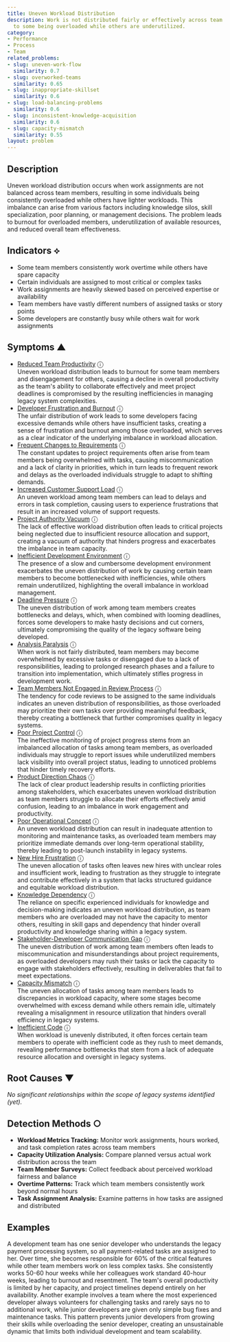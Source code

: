 ```yaml
---
title: Uneven Workload Distribution
description: Work is not distributed fairly or effectively across team members, leading
  to some being overloaded while others are underutilized.
category:
- Performance
- Process
- Team
related_problems:
- slug: uneven-work-flow
  similarity: 0.7
- slug: overworked-teams
  similarity: 0.65
- slug: inappropriate-skillset
  similarity: 0.6
- slug: load-balancing-problems
  similarity: 0.6
- slug: inconsistent-knowledge-acquisition
  similarity: 0.6
- slug: capacity-mismatch
  similarity: 0.55
layout: problem
---
```


## Description

Uneven workload distribution occurs when work assignments are not balanced across team members, resulting in some individuals being consistently overloaded while others have lighter workloads. This imbalance can arise from various factors including knowledge silos, skill specialization, poor planning, or management decisions. The problem leads to burnout for overloaded members, underutilization of available resources, and reduced overall team effectiveness.

## Indicators ⟡

- Some team members consistently work overtime while others have spare capacity
- Certain individuals are assigned to most critical or complex tasks
- Work assignments are heavily skewed based on perceived expertise or availability
- Team members have vastly different numbers of assigned tasks or story points
- Some developers are constantly busy while others wait for work assignments

## Symptoms ▲
- [Reduced Team Productivity](reduced-team-productivity.md) <span class="info-tooltip" title="Confidence: 0.548, Strength: 0.809">ⓘ</span>
<br/>  Uneven workload distribution leads to burnout for some team members and disengagement for others, causing a decline in overall productivity as the team's ability to collaborate effectively and meet project deadlines is compromised by the resulting inefficiencies in managing legacy system complexities.
- [Developer Frustration and Burnout](developer-frustration-and-burnout.md) <span class="info-tooltip" title="Confidence: 0.545, Strength: 0.769">ⓘ</span>
<br/>  The unfair distribution of work leads to some developers facing excessive demands while others have insufficient tasks, creating a sense of frustration and burnout among those overloaded, which serves as a clear indicator of the underlying imbalance in workload allocation.
- [Frequent Changes to Requirements](frequent-changes-to-requirements.md) <span class="info-tooltip" title="Confidence: 0.539, Strength: 0.760">ⓘ</span>
<br/>  The constant updates to project requirements often arise from team members being overwhelmed with tasks, causing miscommunication and a lack of clarity in priorities, which in turn leads to frequent rework and delays as the overloaded individuals struggle to adapt to shifting demands.
- [Increased Customer Support Load](increased-customer-support-load.md) <span class="info-tooltip" title="Confidence: 0.441, Strength: 0.717">ⓘ</span>
<br/>  An uneven workload among team members can lead to delays and errors in task completion, causing users to experience frustrations that result in an increased volume of support requests.
- [Project Authority Vacuum](project-authority-vacuum.md) <span class="info-tooltip" title="Confidence: 0.398, Strength: 0.772">ⓘ</span>
<br/>  The lack of effective workload distribution often leads to critical projects being neglected due to insufficient resource allocation and support, creating a vacuum of authority that hinders progress and exacerbates the imbalance in team capacity.
- [Inefficient Development Environment](inefficient-development-environment.md) <span class="info-tooltip" title="Confidence: 0.378, Strength: 0.771">ⓘ</span>
<br/>  The presence of a slow and cumbersome development environment exacerbates the uneven distribution of work by causing certain team members to become bottlenecked with inefficiencies, while others remain underutilized, highlighting the overall imbalance in workload management.
- [Deadline Pressure](deadline-pressure.md) <span class="info-tooltip" title="Confidence: 0.376, Strength: 0.780">ⓘ</span>
<br/>  The uneven distribution of work among team members creates bottlenecks and delays, which, when combined with looming deadlines, forces some developers to make hasty decisions and cut corners, ultimately compromising the quality of the legacy software being developed.
- [Analysis Paralysis](analysis-paralysis.md) <span class="info-tooltip" title="Confidence: 0.374, Strength: 0.734">ⓘ</span>
<br/>  When work is not fairly distributed, team members may become overwhelmed by excessive tasks or disengaged due to a lack of responsibilities, leading to prolonged research phases and a failure to transition into implementation, which ultimately stifles progress in development work.
- [Team Members Not Engaged in Review Process](team-members-not-engaged-in-review-process.md) <span class="info-tooltip" title="Confidence: 0.374, Strength: 0.760">ⓘ</span>
<br/>  The tendency for code reviews to be assigned to the same individuals indicates an uneven distribution of responsibilities, as those overloaded may prioritize their own tasks over providing meaningful feedback, thereby creating a bottleneck that further compromises quality in legacy systems.
- [Poor Project Control](poor-project-control.md) <span class="info-tooltip" title="Confidence: 0.361, Strength: 0.803">ⓘ</span>
<br/>  The ineffective monitoring of project progress stems from an imbalanced allocation of tasks among team members, as overloaded individuals may struggle to report issues while underutilized members lack visibility into overall project status, leading to unnoticed problems that hinder timely recovery efforts.
- [Product Direction Chaos](product-direction-chaos.md) <span class="info-tooltip" title="Confidence: 0.337, Strength: 0.773">ⓘ</span>
<br/>  The lack of clear product leadership results in conflicting priorities among stakeholders, which exacerbates uneven workload distribution as team members struggle to allocate their efforts effectively amid confusion, leading to an imbalance in work engagement and productivity.
- [Poor Operational Concept](poor-operational-concept.md) <span class="info-tooltip" title="Confidence: 0.334, Strength: 0.825">ⓘ</span>
<br/>  An uneven workload distribution can result in inadequate attention to monitoring and maintenance tasks, as overloaded team members may prioritize immediate demands over long-term operational stability, thereby leading to post-launch instability in legacy systems.
- [New Hire Frustration](new-hire-frustration.md) <span class="info-tooltip" title="Confidence: 0.333, Strength: 0.754">ⓘ</span>
<br/>  The uneven allocation of tasks often leaves new hires with unclear roles and insufficient work, leading to frustration as they struggle to integrate and contribute effectively in a system that lacks structured guidance and equitable workload distribution.
- [Knowledge Dependency](knowledge-dependency.md) <span class="info-tooltip" title="Confidence: 0.333, Strength: 0.728">ⓘ</span>
<br/>  The reliance on specific experienced individuals for knowledge and decision-making indicates an uneven workload distribution, as team members who are overloaded may not have the capacity to mentor others, resulting in skill gaps and dependency that hinder overall productivity and knowledge sharing within a legacy system.
- [Stakeholder-Developer Communication Gap](stakeholder-developer-communication-gap.md) <span class="info-tooltip" title="Confidence: 0.330, Strength: 0.721">ⓘ</span>
<br/>  The uneven distribution of work among team members often leads to miscommunication and misunderstandings about project requirements, as overloaded developers may rush their tasks or lack the capacity to engage with stakeholders effectively, resulting in deliverables that fail to meet expectations.
- [Capacity Mismatch](capacity-mismatch.md) <span class="info-tooltip" title="Confidence: 0.310, Strength: 0.794">ⓘ</span>
<br/>  The uneven allocation of tasks among team members leads to discrepancies in workload capacity, where some stages become overwhelmed with excess demand while others remain idle, ultimately revealing a misalignment in resource utilization that hinders overall efficiency in legacy systems.
- [Inefficient Code](inefficient-code.md) <span class="info-tooltip" title="Confidence: 0.308, Strength: 0.781">ⓘ</span>
<br/>  When workload is unevenly distributed, it often forces certain team members to operate with inefficient code as they rush to meet demands, revealing performance bottlenecks that stem from a lack of adequate resource allocation and oversight in legacy systems.

## Root Causes ▼

*No significant relationships within the scope of legacy systems identified (yet).*

## Detection Methods ○

- **Workload Metrics Tracking:** Monitor work assignments, hours worked, and task completion rates across team members
- **Capacity Utilization Analysis:** Compare planned versus actual work distribution across the team
- **Team Member Surveys:** Collect feedback about perceived workload fairness and balance
- **Overtime Patterns:** Track which team members consistently work beyond normal hours
- **Task Assignment Analysis:** Examine patterns in how tasks are assigned and distributed

## Examples

A development team has one senior developer who understands the legacy payment processing system, so all payment-related tasks are assigned to her. Over time, she becomes responsible for 60% of the critical features while other team members work on less complex tasks. She consistently works 50-60 hour weeks while her colleagues work standard 40-hour weeks, leading to burnout and resentment. The team's overall productivity is limited by her capacity, and project timelines depend entirely on her availability. Another example involves a team where the most experienced developer always volunteers for challenging tasks and rarely says no to additional work, while junior developers are given only simple bug fixes and maintenance tasks. This pattern prevents junior developers from growing their skills while overloading the senior developer, creating an unsustainable dynamic that limits both individual development and team scalability.
